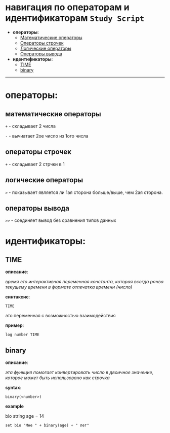 # навигация по операторам и идентификаторам `Study Script`
- **операторы**:
    - [Математические операторы](#математические-операторы)
    - [Операторы строчек](#операторы-строчек)
    - [Логические операторы](#логические-операторы)
    - [Операторы вывода](#операторы-вывода)
- **идентификаторы**:
    - [TIME](#TIME)
    - [binary](#binary)

--- 

# операторы:

## математические операторы

`+` - складывает 2 числа

`-` - вычиатает 2ое число из 1ого числа

## операторы строчек

`+` - складывает 2 стрчки в 1

## логические операторы

`>` - показывает является ли 1ая сторона больше/выше, чем 2ая сторона.

## операторы вывода

`>>` - соединяет вывод без сравнения типов данных

# идентификаторы:

## TIME

**описание**:

_время это интерактивная переменная константа, которая всегда ранва текущему времени в формате отпечатка времени (число)_

**синтаксис**:
```
TIME
```
это переменная с возможностью взаимодействия

**пример**:
```
log number TIME
```

## binary

**описание**:

_эта функция помогает конвертировать число в двоичное значение, которое может быть использовано как строчка_

**syntax**:
```
binary(<number>)
```

**example**

bio string
age = 14
```
set bio "Мне " + binary(age) + " лет"
```
